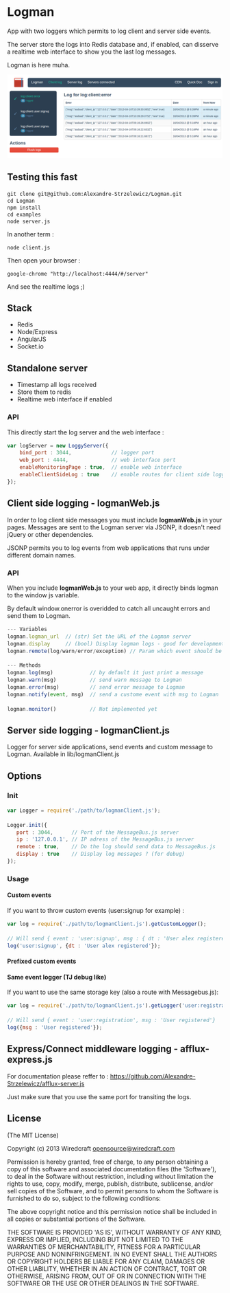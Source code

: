 # Logman

App with two loggers which permits to log client and server side events.

The server store the logs into Redis database and, if enabled, can disserve a realtime web interface to show you the last log messages.

Logman is here muha.

![Logman](https://github.com/Alexandre-Strzelewicz/Logman/raw/master/img/screen.png)

## Testing this fast

```
git clone git@github.com:Alexandre-Strzelewicz/Logman.git
cd Logman
npm install
cd examples
node server.js
```

In another term : 
```
node client.js
```

Then open your browser :
```
google-chrome "http://localhost:4444/#/server"
```

And see the realtime logs ;)

## Stack

- Redis
- Node/Express
- AngularJS
- Socket.io

## Standalone server

- Timestamp all logs received
- Store them to redis
- Realtime web interface if enabled

### API

This directly start the log server and the web interface : 

```javascript
var logServer = new LoggyServer({
    bind_port : 3044,             // logger port
    web_port : 4444,              // web interface port
    enableMonitoringPage : true,  // enable web interface
    enableClientSideLog : true    // enable routes for client side logging
});
```

## Client side logging - logmanWeb.js

In order to log client side messages you must include **logmanWeb.js** in your pages. Messages are sent to the Logman server via JSONP, it doesn't need jQuery or other dependencies. 

JSONP permits you to log events from web applications that runs under different domain names.

### API

When you include **logmanWeb.js** to your web app, it directly binds logman to the window js variable.

By default window.onerror is overidded to catch all uncaught errors and send them to Logman.

```javascript
--- Variables
logman.logman_url  // (str) Set the URL of the Logman server
logman.display     // (bool) Display logman logs - good for development
logman.remote(log/warn/error/exception) // Param which event should be sent to Logman

--- Methods
logman.log(msg)            // by default it just print a message
logman.warn(msg)           // send warn message to Logman
logman.error(msg)          // send error message to Logman
logman.notify(event, msg)  // send a custome event with msg to Logman

logman.monitor()           // Not implemented yet
```

## Server side logging - logmanClient.js

Logger for server side applications, send events and custom message to Logman. Available in lib/logmanClient.js

## Options

### Init

```javascript
var Logger = require('./path/to/logmanClient.js');

Logger.init({
   port : 3044,      // Port of the MessageBus.js server   
   ip : '127.0.0.1', // IP adress of the MessageBus.js server
   remote : true,    // Do the log should send data to MessageBus.js
   display : true    // Display log messages ? (for debug)
});
```

### Usage

#### Custom events

If you want to throw custom events (user:signup for example) :

```javascript
var log = require('./path/to/logmanClient.js').getCustomLogger();

// Will send { event : 'user:signup', msg : { dt : 'User alex registered' } }
log('user:signup', {dt : 'User alex registered'});
```

#### Prefixed custom events



#### Same event logger (TJ debug like)

If you want to use the same storage key (also a route with Messagebus.js):

```javascript
var log = require('./path/to/logmanClient.js').getLogger('user:registration');

// Will send { event : 'user:registration', msg : 'User registered'}
log({msg : 'User registered'});
```

## Express/Connect middleware logging - afflux-express.js

For documentation please reffer to : https://github.com/Alexandre-Strzelewicz/afflux-server.js

Just make sure that you use the same port for transiting the logs.

## License

(The MIT License)

Copyright (c) 2013 Wiredcraft <opensource@wiredcraft.com>

Permission is hereby granted, free of charge, to any person obtaining a copy of this software and associated documentation files (the 'Software'), to deal in the Software without restriction, including without limitation the rights to use, copy, modify, merge, publish, distribute, sublicense, and/or sell copies of the Software, and to permit persons to whom the Software is furnished to do so, subject to the following conditions:

The above copyright notice and this permission notice shall be included in all copies or substantial portions of the Software.

THE SOFTWARE IS PROVIDED 'AS IS', WITHOUT WARRANTY OF ANY KIND, EXPRESS OR IMPLIED, INCLUDING BUT NOT LIMITED TO THE WARRANTIES OF MERCHANTABILITY, FITNESS FOR A PARTICULAR PURPOSE AND NONINFRINGEMENT. IN NO EVENT SHALL THE AUTHORS OR COPYRIGHT HOLDERS BE LIABLE FOR ANY CLAIM, DAMAGES OR OTHER LIABILITY, WHETHER IN AN ACTION OF CONTRACT, TORT OR OTHERWISE, ARISING FROM, OUT OF OR IN CONNECTION WITH THE SOFTWARE OR THE USE OR OTHER DEALINGS IN THE SOFTWARE.
